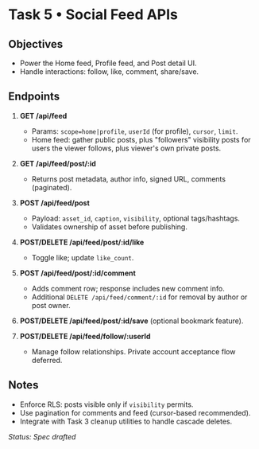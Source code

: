 # Task 5 • Social Feed APIs

## Objectives
- Power the Home feed, Profile feed, and Post detail UI.
- Handle interactions: follow, like, comment, share/save.

## Endpoints

1. **GET /api/feed**
   - Params: `scope=home|profile`, `userId` (for profile), `cursor`, `limit`.
   - Home feed: gather public posts, plus "followers" visibility posts for users the viewer follows, plus viewer's own private posts.

2. **GET /api/feed/post/:id**
   - Returns post metadata, author info, signed URL, comments (paginated).

3. **POST /api/feed/post**
   - Payload: `asset_id`, `caption`, `visibility`, optional tags/hashtags.
   - Validates ownership of asset before publishing.

4. **POST/DELETE /api/feed/post/:id/like**
   - Toggle like; update `like_count`.

5. **POST /api/feed/post/:id/comment**
   - Adds comment row; response includes new comment info.
   - Additional `DELETE /api/feed/comment/:id` for removal by author or post owner.

6. **POST/DELETE /api/feed/post/:id/save** (optional bookmark feature).

7. **POST/DELETE /api/feed/follow/:userId**
   - Manage follow relationships. Private account acceptance flow deferred.

## Notes
- Enforce RLS: posts visible only if `visibility` permits.
- Use pagination for comments and feed (cursor-based recommended).
- Integrate with Task 3 cleanup utilities to handle cascade deletes.

_Status: Spec drafted_
